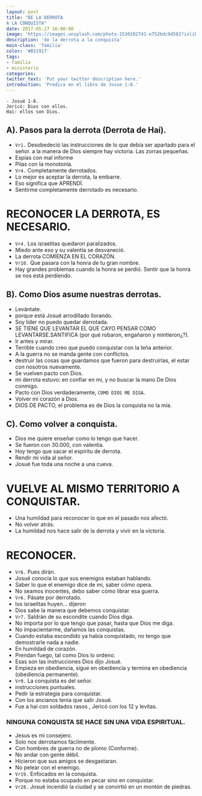 ```yaml
---
layout: post
title: "DE LA DERROTA
A LA CONQUISTA"
date: 2017-05-27 16:00:00
image: 'https://images.unsplash.com/photo-1530202741-e752bdc9d582?ixlib=rb-1.2.1&ixid=eyJhcHBfaWQiOjEyMDd9&auto=format&fit=crop&w=1650&q=80'
description: 'de la derrota a la conquista'
main-class: 'familia'
color: '#B31917'
tags:
- familia
- ministerio
categories:
twitter_text: 'Put your twitter description here.'
introduction: 'Predica en el libro de Josue 1:8.'
---
```



```
- Josué 1-8.
Jericó: Dios con ellos.
Hai: ellos son Dios.
```
## A). Pasos para la derrota (Derrota de Haí).
- `Vr1.` Desobedeció las instrucciones de lo que debía ser apartado para el señor. a la manera de Dios siempre hay victoria.
Las zorras pequeñas.
- Espías con mal informe
- Pilas con la monotonía.
- `Vr4.` Completamente derrotados.
- Lo mejor es aceptar la derrota, la embarre.
- Eso significa que APRENDÍ.
- Sentirme completamente derrotado es necesario.
# RECONOCER LA DERROTA, ES NECESARIO.
- `Vr4.` Los israelitas quedaron paralizados.
- Miedo ante eso y su valentía se desvaneció.
- La derrota COMIENZA EN EL CORAZÓN.
- `Vr10.` Que pasara con la honra de tu gran nombre.
- Hay grandes problemas cuando la honra se perdió.
Sentir que la honra se nos está perdiendo.
## B). Como Dios asume nuestras derrotas.
- Levántate.
- porque está Josué arrodillado llorando.
- Soy líder no puedo quedar derrotada.
- SE TIENE QUE LEVANTAR EL QUE CAYO PENSAR COMO LEVANTARSE.SANTIFICA (por qué robaron, engañaron y mintieron¿?).
- Ir antes y mirar.
- Terrible cuando creo que puedo conquistar con la leña anterior.
- A la guerra no se manda gente con conflictos.
- destruir las cosas que guardamos que fueron para destruirlas, el estar con nosotros nuevamente.
- Se vuelven pacto con Dios.
- mi derrota estuvo: en confiar en mi, y no buscar la mano De Dios conmigo.
- Pacto con Dios verdaderamente,  `COMO DIOS ME DIGA`.
- Volver mi corazón a Dios.
- DIOS DE PACTO, el problema es de Dios la conquista no la mía.
## C). Como volver a conquista.
- Dios me quiere enseñar como lo tengo que hacer.
- Se fueron con 30.000, con valentía.
- Hoy tengo que sacar el espíritu de derrota.
- Rendir mi vida al señor.
- Josué fue toda una noche a una cueva.
# VUELVE AL MISMO TERRITORIO A CONQUISTAR.
- Una humildad para reconocer lo que en el pasado nos afectó.
- No volver atrás.
- La humildad nos hace salir de la derrota y vivir en la victoria.
# RECONOCER.
- `Vr6.` Pues dirán.
- Josué conocía lo que sus enemigos estaban hablando.
- Saber lo que el enemigo dice de mi, saber cómo opera.
- No seamos inocentes, debo saber cómo librar esa guerra.
- `Vr6.` Pásate por derrotado.
- los israelitas huyen... dijeron
- Dios sabe la manera que debemos conquistar.
- `Vr7.` Saldrán de su escondite cuando Dios diga.
- No importa por lo que tengo que pasar, hasta que Dios me diga.
- No impacientarme, dañamos las conquistas.
- Cuando estaba escondido ya había conquistado, no tengo que demostrarle nada a nadie.
- En humildad de corazón.
- Prendan fuego, tal como Dios lo ordeno.
- Esas son las instrucciones Dios dijo Josué.
- Empieza en obediencia, sigue en obediencia y termina en obediencia (obediencia permanente).
- `Vr9.` La conquista es del señor.
- instrucciones puntuales.
- Pedir la estrategia para conquistar.
- Con los ancianos tenía que salir Josué.
- Fue a hai con soldados rasos , Jericó con los 12 y levitas.
### NINGUNA CONQUISTA SE HACE SIN UNA VIDA ESPIRITUAL.
- Jesus es mi consejero.
- Solo nos derrotamos fácilmente.
- Con hombres de guerra no de plomo (Conforme).
- No andar con gente débil.
- Hicieron que sus amigos se desgastaran.
- No pelear con el enemigo.
- `Vr19.` Enfocados en la conquista.
- Porque no estaba ocupado en pecar sino en conquistar.
- `Vr28.` Josué incendió la ciudad y se convirtió en un montón de piedras.


[jekyll-gh]: https://github.com/mojombo/jekyll
[jekyll]:    http://jekyllrb.com
